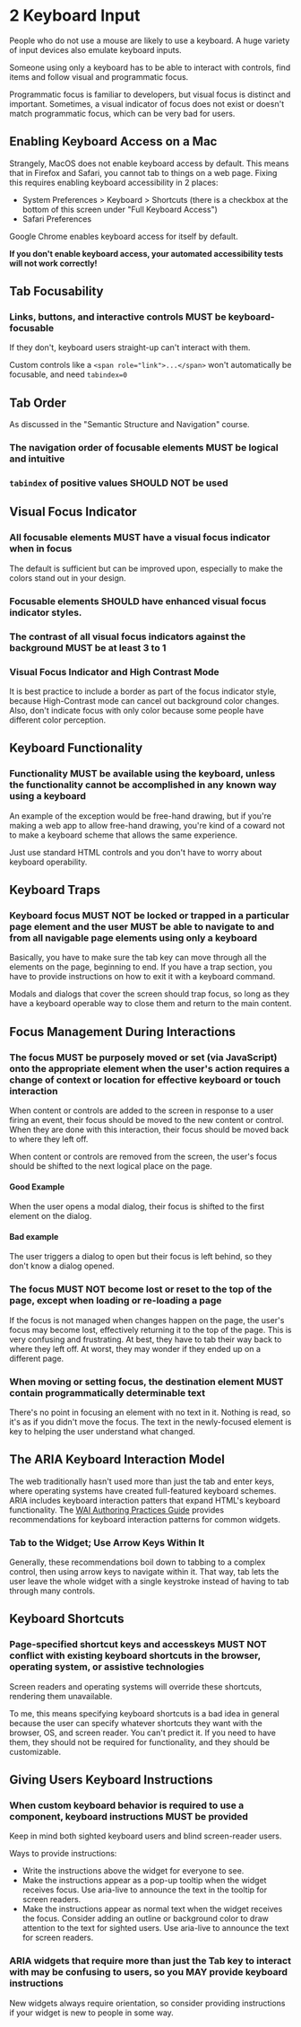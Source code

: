 # 2 Keyboard Input

People who do not use a mouse are likely to use a keyboard. A huge variety of input devices also emulate keyboard inputs.

Someone using only a keyboard has to be able to interact with controls, find items and follow visual and programmatic focus.

Programmatic focus is familiar to developers, but visual focus is distinct and important. Sometimes, a visual indicator of focus does not exist or doesn't match programmatic focus, which can be very bad for users.

## Enabling Keyboard Access on a Mac

Strangely, MacOS does not enable keyboard access by default. This means that in Firefox and Safari, you cannot tab to things on a web page. Fixing this requires enabling keyboard accessibility in 2 places:
- System Preferences > Keyboard > Shortcuts (there is a checkbox at the bottom of this screen under "Full Keyboard Access")
- Safari Preferences

Google Chrome enables keyboard access for itself by default.

**If you don't enable keyboard access, your automated accessibility tests will not work correctly!**

## Tab Focusability

### Links, buttons, and interactive controls MUST be keyboard-focusable

If they don't, keyboard users straight-up can't interact with them.

Custom controls like a `<span role="link">...</span>` won't automatically be focusable, and need `tabindex=0`

## Tab Order

As discussed in the "Semantic Structure and Navigation" course.

### The navigation order of focusable elements MUST be logical and intuitive

### `tabindex` of positive values SHOULD NOT be used

## Visual Focus Indicator

### All focusable elements MUST have a visual focus indicator when in focus

The default is sufficient but can be improved upon, especially to make the colors stand out in your design.

### Focusable elements SHOULD have enhanced visual focus indicator styles.

### The contrast of all visual focus indicators against the background MUST be at least 3 to 1

### Visual Focus Indicator and High Contrast Mode

It is best practice to include a border as part of the focus indicator style, because High-Contrast mode can cancel out background color changes. Also, don't indicate focus with only color because some people have different color perception.

## Keyboard Functionality

### Functionality MUST be available using the keyboard, unless the functionality cannot be accomplished in any known way using a keyboard

An example of the exception would be free-hand drawing, but if you're making a web app to allow free-hand drawing, you're kind of a coward not to make a keyboard scheme that allows the same experience.

Just use standard HTML controls and you don't have to worry about keyboard operability.

## Keyboard Traps

### Keyboard focus MUST NOT be locked or trapped in a particular page element and the user MUST be able to navigate to and from all navigable page elements using only a keyboard

Basically, you have to make sure the tab key can move through all the elements on the page, beginning to end. If you have a trap section, you have to provide instructions on how to exit it with a keyboard command.

Modals and dialogs that cover the screen should trap focus, so long as they have a keyboard operable way to close them and return to the main content.

## Focus Management During Interactions

### The focus MUST be purposely moved or set (via JavaScript) onto the appropriate element when the user's action requires a change of context or location for effective keyboard or touch interaction

When content or controls are added to the screen in response to a user firing an event, their focus should be moved to the new content or control. When they are done with this interaction, their focus should be moved back to where they left off.

When content or controls are removed from the screen, the user's focus should be shifted to the next logical place on the page.

#### Good Example

When the user opens a modal dialog, their focus is shifted to the first element on the dialog.

#### Bad example

The user triggers a dialog to open but their focus is left behind, so they don't know a dialog opened.

### The focus MUST NOT become lost or reset to the top of the page, except when loading or re-loading a page

If the focus is not managed when changes happen on the page, the user's focus may become lost, effectively returning it to the top of the page. This is very confusing and frustrating. At best, they have to tab their way back to where they left off. At worst, they may wonder if they ended up on a different page.

### When moving or setting focus, the destination element MUST contain programmatically determinable text

There's no point in focusing an element with no text in it. Nothing is read, so it's as if you didn't move the focus. The text in the newly-focused element is key to helping the user understand what changed.

## The ARIA Keyboard Interaction Model

The web traditionally hasn't used more than just the tab and enter keys, where operating systems have created full-featured keyboard schemes. ARIA includes keyboard interaction patters that expand HTML's keyboard functionality. The [WAI Authoring Practices Guide](https://www.w3.org/WAI/ARIA/apg/) provides recommendations for keyboard interaction patterns for common widgets.

### Tab to the Widget; Use Arrow Keys Within It

Generally, these recommendations boil down to tabbing to a complex control, then using arrow keys to navigate within it. That way, tab lets the user leave the whole widget with a single keystroke instead of having to tab through many controls.

## Keyboard Shortcuts

### Page-specified shortcut keys and accesskeys MUST NOT conflict with existing keyboard shortcuts in the browser, operating system, or assistive technologies

Screen readers and operating systems will override these shortcuts, rendering them unavailable.

To me, this means specifying keyboard shortcuts is a bad idea in general because the user can specify whatever shortcuts they want with the browser, OS, and screen reader. You can't predict it. If you need to have them, they should not be required for functionality, and they should be customizable.

## Giving Users Keyboard Instructions

### When custom keyboard behavior is required to use a component, keyboard instructions MUST be provided

Keep in mind both sighted keyboard users and blind screen-reader users.

Ways to provide instructions:

- Write the instructions above the widget for everyone to see.
- Make the instructions appear as a pop-up tooltip when the widget receives focus. Use aria-live to announce the text in the tooltip for screen readers.
- Make the instructions appear as normal text when the widget receives the focus. Consider adding an outline or background color to draw attention to the text for sighted users. Use aria-live to announce the text for screen readers.

### ARIA widgets that require more than just the Tab key to interact with may be confusing to users, so you MAY provide keyboard instructions

New widgets always require orientation, so consider providing instructions if your widget is new to people in some way.